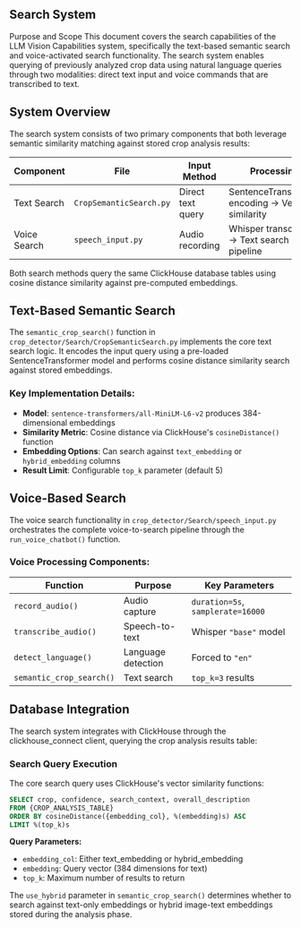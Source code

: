 ## Search System

Purpose and Scope
This document covers the search capabilities of the LLM Vision Capabilities system, specifically the text-based semantic search and voice-activated search functionality. The search system enables querying of previously analyzed crop data using natural language queries through two modalities: direct text input and voice commands that are transcribed to text.

## System Overview

The search system consists of two primary components that both leverage semantic similarity matching against stored crop analysis results:

| Component     | File               | Input Method      | Processing                                               |
|---------------|--------------------|-------------------|----------------------------------------------------------|
| Text Search   | `CropSemanticSearch.py` | Direct text query | SentenceTransformer encoding → Vector similarity         |
| Voice Search  | `speech_input.py`      | Audio recording    | Whisper transcription → Text search pipeline             |

Both search methods query the same ClickHouse database tables using cosine distance similarity against pre-computed embeddings.

## Text-Based Semantic Search

The `semantic_crop_search()` function in `crop_detector/Search/CropSemanticSearch.py` implements the core text search logic. It encodes the input query using a pre-loaded SentenceTransformer model and performs cosine distance similarity search against stored embeddings.

### Key Implementation Details:

- **Model**: `sentence-transformers/all-MiniLM-L6-v2` produces 384-dimensional embeddings
- **Similarity Metric**: Cosine distance via ClickHouse's `cosineDistance()` function
- **Embedding Options**: Can search against `text_embedding` or `hybrid_embedding` columns
- **Result Limit**: Configurable `top_k` parameter (default 5)

## Voice-Based Search

The voice search functionality in `crop_detector/Search/speech_input.py` orchestrates the complete voice-to-search pipeline through the `run_voice_chatbot()` function.

### Voice Processing Components:

| Function               | Purpose           | Key Parameters                          |
|------------------------|-------------------|------------------------------------------|
| `record_audio()`       | Audio capture     | `duration=5s`, `samplerate=16000`        |
| `transcribe_audio()`   | Speech-to-text    | Whisper `"base"` model                   |
| `detect_language()`    | Language detection| Forced to `"en"`                         |
| `semantic_crop_search()` | Text search     | `top_k=3` results                        |

## Database Integration

The search system integrates with ClickHouse through the clickhouse_connect client, querying the crop analysis results table:

### Search Query Execution

The core search query uses ClickHouse's vector similarity functions:

~~~sql
SELECT crop, confidence, search_context, overall_description
FROM {CROP_ANALYSIS_TABLE}
ORDER BY cosineDistance({embedding_col}, %(embedding)s) ASC
LIMIT %(top_k)s
~~~

**Query Parameters:**

- `embedding_col`: Either text_embedding or hybrid_embedding
- `embedding`: Query vector (384 dimensions for text)
- `top_k`: Maximum number of results to return

The `use_hybrid` parameter in `semantic_crop_search()` determines whether to search against text-only embeddings or hybrid image-text embeddings stored during the analysis phase.